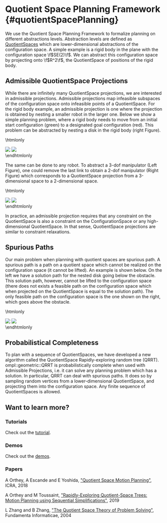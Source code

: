 # Quotient Space Planning Framework {#quotientSpacePlanning}

We use the Quotient Space Planning Framework to formalize planning on different abstractions levels.
Abstraction levels are defined as [QuotientSpaces](https://en.wikipedia.org/wiki/Quotient_space_(topology)) which are lower-dimensional abstractions of the configuration space. 
A simple example is a rigid body in the plane with the configuration space \f$SE(2)\f$. 
We can abstract this configuration space by projecting onto \f$R^2\f$, the QuotientSpace of positions of the rigid body. 

## Admissible QuotientSpace Projections

While there are infinitely many QuotientSpace projections, we are 
interested in admissible projections. Admissible projections map infeasible
subspaces of the configuration space onto infeasible points of a
QuotientSpace. For the rigid body example, an admissible projection is one
where the projection is obtained by nesting a smaller robot in the larger one.
Below we show a simple planning problem, where a rigid body needs to move from
an initial start configuration (green) to a designated goal configuration (red).
This problem can be abstracted by nesting a disk in the rigid body (right
Figure).

\htmlonly
<div class="row">
  <img src="images/quotient/rigidbody2d_1.png" class="col-xs-6 col-xs-offset-3">
  <img src="images/quotient/rigidbody2d_2.png" class="col-xs-6 col-xs-offset-3">
</div>
</div>
\endhtmlonly

The same can be done to any robot. To abstract a 3-dof manipulator (Left Figure), one could remove the last link to obtain a 2-dof manipulator (Right Figure) which corresponds to a QuotientSpace projection from a 3-dimensional space to a 2-dimensional space. 

\htmlonly
<div class="row">
  <img src="images/quotient/planar_manipulator_3dofs.png" class="col-xs-6 col-xs-offset-3">
  <img src="images/quotient/planar_manipulator_2dofs.png" class="col-xs-6 col-xs-offset-3">
</div>
</div>
\endhtmlonly

In practice, an admissible projection requires that any constraint on the
QuotientSpace is also a constraint on the ConfigurationSpace or any
high-dimensional QuotientSpace. In that sense, QuotientSpace projections are
similar to constraint relaxations.

## Spurious Paths 

Our main problem when planning with quotient spaces are spurious
path. A spurious path is a path on a quotient space which cannot be realized
on the configuration space (it cannot be lifted). An example is shown below. On
the left we have a solution path for the nested disk going below the obstacle.
This solution path, however, cannot be lifted to the configuration space (there
does not exists a feasible path on the configuration space which when projected
on the QuotientSpace is equal to the solution path). The only feasible path on
the configuration space is the one shown on the right, which goes above the
obstacle.

\htmlonly
<div class="row">
  <img src="images/quotient/rigidbody2d_3.png" class="col-xs-6 col-xs-offset-3">
  <img src="images/quotient/rigidbody2d_4.png" class="col-xs-6 col-xs-offset-3">
</div>
</div>
\endhtmlonly

## Probabilistical Completeness

To plan with a sequence of QuotientSpaces, we have developed a new algorithm
called the QuotientSpace Rapidly-exploring random tree (QRRT).
ompl::geometric::QRRT is probabilistically complete when used with Admissible
Projections, i.e. it can solve any planning problem which has a solution. In
particular, QRRT can deal with spurious paths. It does so by sampling random
vertices from a lower-dimensional QuotientSpace, and projecting them into the
configuration space. Any finite sequence of QuotientSpaces is allowed.


## Want to learn more?

### Tutorials

Check out the [tutorial](quotientSpacePlanningTutorial.html).

### Demos

Check out the [demos](group__demos.html).

### Papers

A Orthey, A Escande and E Yoshida, ["Quotient Space Motion Planning"](https://arxiv.org/abs/1807.09468), ICRA, 2018

A Orthey and M Toussaint, ["Rapidly-Exploring Quotient-Space Trees: Motion Planning using Sequential Simplifications"](https://arxiv.org/abs/1906.01350), 2019

L Zhang and B Zhang, ["The Quotient Space Theory of Problem Solving"](https://link.springer.com/chapter/10.1007%2F3-540-39205-X_2), Fundamenta Informaticae, 2004
